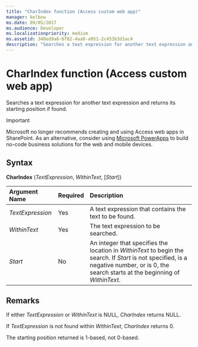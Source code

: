 ```yaml
---
title: "CharIndex function (Access custom web app)" 
manager: kelbow
ms.date: 09/05/2017
ms.audience: Developer 
ms.localizationpriority: medium
ms.assetid: 340ed9a8-6f82-4aa8-a951-2c453b3d1ac4
description: "Searches a text expression for another text expression and returns its starting position if found."
---
```


# CharIndex function (Access custom web app)

Searches a text expression for another text expression and returns its starting position if found.
  
> [!IMPORTANT]
> Microsoft no longer recommends creating and using Access web apps in SharePoint. As an alternative, consider using [Microsoft PowerApps](https://powerapps.microsoft.com/) to build no-code business solutions for the web and mobile devices.
  
## Syntax

**CharIndex** (*TextExpression*, *WithinText*, [*Start*])
  
|**Argument Name**|**Required**|**Description**|
|:-----|:-----|:-----|
| *TextExpression*  <br/> |Yes  <br/> |A text expression that contains the text to be found. |
| *WithinText*  <br/> |Yes  <br/> |The text expression to be searched. |
| *Start*  <br/> |No  <br/> |An integer that specifies the location in *WithinText* to begin the search. If *Start* is not specified, is a negative number, or is 0, the search starts at the beginning of *WithinText*. |

## Remarks

If either *TextExpression*  or *WithinText*  is NULL, *CharIndex* returns NULL.
  
If *TextExpression*  is not found within *WithinText*, *CharIndex* returns 0.
  
The starting position returned is 1-based, not 0-based.
  